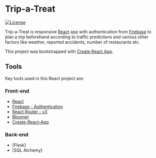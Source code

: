 # Trip-a-Treat

[![License](https://img.shields.io/badge/license-MIT-blue.svg?style=flat-square)](https://github.com/himank-goel/Goal-Coach/blob/master/LICENSE)

Trip-a-Treat is responsive [React](http://facebook.github.io/react/index.html) app with authentication from [Firebase](https://firebase.google.com/) to plan a trip beforehand according to traffic predictions and various other factors like weather, reported accidents, number of restaurants etc.

This project was bootstrapped with [Create React App](https://github.com/facebookincubator/create-react-app).

## Tools
Key tools used in this React project are:

### Front-end

* [React](http://facebook.github.io/react/index.html)
* [Firebase - Authentication](https://firebase.google.com/products/auth/)
* [React Router - v3](https://github.com/ReactTraining/react-router)
* [Bloomer](https://bloomer.js.org/)
* [Create-React-App](https://github.com/facebookincubator/create-react-app)

### Back-end

* [Flask]
* [SQL Alchemy]
